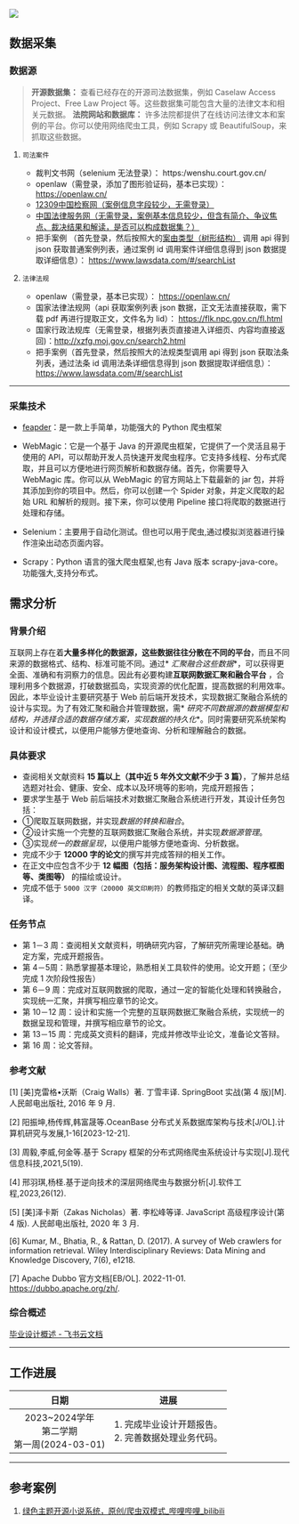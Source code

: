 ![](https://picsum.photos/800/250)

## 数据采集

### 数据源

> **开源数据集：** 查看已经存在的开源司法数据集，例如 Caselaw Access Project、Free Law Project 等。这些数据集可能包含大量的法律文本和相关元数据。
> **法院网站和数据库：** 许多法院都提供了在线访问法律文本和案例的平台。你可以使用网络爬虫工具，例如 Scrapy 或
> BeautifulSoup，来抓取这些数据。

1. `司法案件`
    - 裁判文书网（selenium 无法登录）： https:/wenshu.court.gov.cn/
    - openlaw（需登录，添加了图形验证码，基本已实现）： https://openlaw.cn/
    - [12309中国检察网（案例信息字段较少，无需登录）](https://www.12309.gov.cn/12309/zjxflws/index.shtml)
    - [中国法律服务网（无需登录，案例基本信息较少，但含有简介、争议焦点、裁决结果和解读，是否可以构成数据集？）](http://www.12348.gov.cn/#/publicies/sfks/sfks)
    - 把手案例
      （首先登录，然后按照大的[案由类型（树形结构）](https://www.lawsdata.com/sweet/compass-instrument/instrument/dict/tree/dictReason)
      调用 api 得到 json 获取普通案例列表，通过案例 id 调用案件详细信息得到 json
      数据提取详细信息）： https://www.lawsdata.com/#/searchList

2. `法律法规`
    - openlaw（需登录，基本已实现）： https://openlaw.cn/
    - 国家法律法规网（api 获取案例列表 json 数据，正文无法直接获取，需下载 pdf 再进行提取正文，文件名为
      lid）： https://flk.npc.gov.cn/fl.html
    - 国家行政法规库（无需登录，根据列表页直接进入详细页、内容均直接返回)：http://xzfg.moj.gov.cn/search2.html
    - 把手案例（首先登录，然后按照大的法规类型调用 api 得到 json 获取法条列表，通过法条 id 调用法条详细信息得到 json
      数据提取详细信息）： https://www.lawsdata.com/#/searchList

---

### 采集技术

- [feapder](https://feapder.com/#/README)：是一款上手简单，功能强大的 Python
  爬虫框架

- WebMagic：它是一个基于 Java 的开源爬虫框架，它提供了一个灵活且易于使用的
  API，可以帮助开发人员快速开发爬虫程序。它支持多线程、分布式爬取，并且可以方便地进行网页解析和数据存储。首先，你需要导入
  WebMagic 库。你可以从 WebMagic 的官方网站上下载最新的 jar 包，并将其添加到你的项目中。然后，你可以创建一个 Spider
  对象，并定义爬取的起始 URL 和解析的规则。接下来，你可以使用 Pipeline 接口将爬取的数据进行处理和存储。
- Selenium：主要用于自动化测试。但也可以用于爬虫,通过模拟浏览器进行操作渲染出动态页面内容。
- Scrapy：Python 语言的强大爬虫框架,也有 Java 版本 scrapy-java-core。功能强大,支持分布式。

## 需求分析

### 背景介绍

互联网上存在着**大量多样化的数据源，这些数据往往分散在不同的平台**，而且不同来源的数据格式、结构、标准可能不同。通过*
*汇聚融合这些数据**，可以获得更全面、准确和有洞察力的信息。因此有必要构建**互联网数据汇聚和融合平台**
，合理利用多个数据源，打破数据孤岛，实现资源的优化配置，提高数据的利用效率。
因此，本毕业设计主要研究基于 Web 前后端开发技术，实现数据汇聚融合系统的设计与实现。为了有效汇聚和融合并管理数据，需*
*研究不同数据源的数据模型和结构，并选择合适的数据存储方案，实现数据的持久化**。同时需要研究系统架构设计和设计模式，以便用户能够方便地查询、分析和理解融合的数据。

### 具体要求

* 查阅相关文献资料 **15 篇以上（其中近 5 年外文文献不少于 3 篇）**，了解并总结选题对社会、健康、安全、成本以及环境等的影响，完成开题报告；
* 要求学生基于 Web 前后端技术对数据汇聚融合系统进行开发，其设计任务包括：
* ①爬取互联网数据，并实现*数据的转换和融合*。
* ②设计实施一个完整的互联网数据汇聚融合系统，并实现*数据源管理*。
* ③实现*统一的数据呈现*，以便用户能够方便地查询、分析数据。
* 完成不少于 **12000 字的论文**的撰写并完成答辩的相关工作。
* 在正文中应包含不少于 **12 幅图（包括：服务架构设计图、流程图、程序框图等、类图等）** 的描绘或设计。
* 完成不低于 `5000 汉字（20000 英文印刷符）`的教师指定的相关文献的英译汉翻译。

### 任务节点

* 第 1－3 周：查阅相关文献资料，明确研究内容，了解研究所需理论基础。确定方案，完成开题报告。
* 第 4－5周：熟悉掌握基本理论，熟悉相关工具软件的使用。论文开题；（至少完成 1 次阶段性报告）
* 第 6－9 周：完成对互联网数据的爬取，通过一定的智能化处理和转换融合，实现统一汇聚，并撰写相应章节的论文。
* 第 10－12 周：设计和实施一个完整的互联网数据汇聚融合系统，实现统一的数据呈现和管理，并撰写相应章节的论文。
* 第 13－15 周：完成英文资料的翻译，完成并修改毕业论文，准备论文答辩。
* 第 16 周：论文答辩。

### 参考文献

[1] [美]克雷格•沃斯（Craig Walls）著. 丁雪丰译. SpringBoot 实战(第 4 版)[M]. 人民邮电出版社, 2016 年 9 月.

[2] 阳振坤,杨传辉,韩富晟等.OceanBase 分布式关系数据库架构与技术[J/OL].计算机研究与发展,1-16[2023-12-21].

[3] 周毅,李威,何金等.基于 Scrapy 框架的分布式网络爬虫系统设计与实现[J].现代信息科技,2021,5(19).

[4] 邢羽琪,杨柽.基于逆向技术的深层网络爬虫与数据分析[J].软件工程,2023,26(12).

[5] [美]泽卡斯（Zakas Nicholas）著. 李松峰等译. JavaScript 高级程序设计(第 4 版). 人民邮电出版社, 2020 年 3 月.

[6] Kumar, M., Bhatia, R., & Rattan, D. (2017). A survey of Web crawlers for information retrieval. Wiley
Interdisciplinary Reviews: Data Mining and Knowledge Discovery, 7(6), e1218.

[7] Apache Dubbo 官方文档[EB/OL]. 2022-11-01. https://dubbo.apache.org/zh/.

### 综合概述

[毕业设计概述 - 飞书云文档](https://yv7s0nk4c8z.feishu.cn/docx/LoBgdILtlo130QxEFBycD8pXnEh?from=from_copylink)

---

## 工作进展

|                   日期                   | 进展                               |
|:--------------------------------------:|----------------------------------|
| 2023~2024学年<br>第二学期<br>第一周(2024-03-01) | 1. 完成毕业设计开题报告。<br>2. 完善数据处理业务代码。 |

---

## 参考案例

1. [绿色主题开源小说系统，原创/爬虫双模式\_哔哩哔哩\_bilibili](https://www.bilibili.com/video/BV18e41197xs/?p=5&spm_id_from=pageDriver)